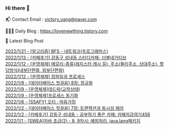 ### Hi there 👋 

📬 Contact Email : victory_yang@naver.com 

👨🏻‍💻 Daily Blog : https://lovenewthing.tistory.com

🤩 Latest Blog Post

 [2022/1/21 - [알고리즘] BFS - 네트워크(프로그래머스)](https://lovenewthing.tistory.com/88) <br>
[2022/1/13 - [카페후기] 강동구 성내동 스터디카페- 더블네거티브](https://lovenewthing.tistory.com/87) <br>
[2022/1/12 - [운영체제] 메모리-종류(레지스터,캐시 등), 주소(물리주소, 상대주소), 할당방식(내부단편화, 외부단편화)](https://lovenewthing.tistory.com/86) <br>
[2022/1/12 - [운영체제] 컴파일과 프로세스](https://lovenewthing.tistory.com/85) <br>
[2022/1/9 - [데이터베이스 첫걸음] 8장: 정규화](https://lovenewthing.tistory.com/84) <br>
[2022/1/9 - [운영체제]데드락(교착상태)](https://lovenewthing.tistory.com/83) <br>
[2022/1/9 - [운영체제]프로세스 동기화](https://lovenewthing.tistory.com/82) <br>
[2022/1/6 - [SSAFY] 오티 : 마음가짐](https://lovenewthing.tistory.com/81) <br>
[2022/1/2 - [데이터베이스 첫걸음] 7장: 트랜잭션과 동시성 제어](https://lovenewthing.tistory.com/80) <br>
[2022/1/2 - [카페후기] 강동구 성내동 - 공부하기 좋은 카페: 카페지금여기456](https://lovenewthing.tistory.com/79) <br>
[2022/1/1 - [SWEA]자바 초급(2) - 8, 9차시: 예외처리, java.lang패키지](https://lovenewthing.tistory.com/78) <br>
